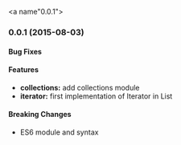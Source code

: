 <a name"0.0.1"></a>
### 0.0.1 (2015-08-03)

#### Bug Fixes

#### Features

* **collections:** add collections module
* **iterator:** first implementation of Iterator in List

#### Breaking Changes

* ES6 module and syntax